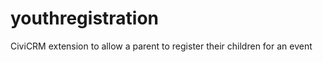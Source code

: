 youthregistration
=================

CiviCRM extension to allow a parent to register their children for an event
